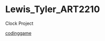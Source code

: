 # Lewis_Tyler_ART2210

Clock Project

[codinggame](https://talewis98.github.io/Lewis_Tyler_ART2210/CodingGame/empty_example/index.html)